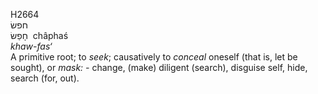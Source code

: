 <body>
  <p>H2664<br>  חפשׂ  <br> חָפַשׂ  ‎  châphaś  <br><i>khaw-fas‘ </i><br>A primitive root; to <i>seek</i>; causatively to <i>conceal</i> oneself (that is, let be sought), or <i>mask: - </i>change, (make) diligent (search), disguise self, hide, search (for, out).<br></p>
 </body>